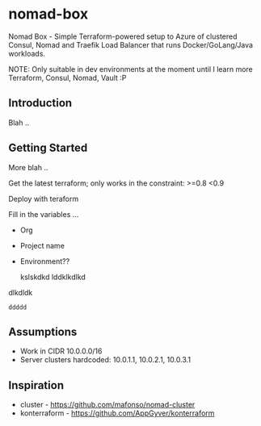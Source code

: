# nomad-box

Nomad Box - Simple Terraform-powered setup to Azure of clustered Consul, Nomad and Traefik Load Balancer that runs Docker/GoLang/Java workloads.  

NOTE: Only suitable in dev environments at the moment until I learn more Terraform, Consul, Nomad, Vault :P

## Introduction

Blah ..

## Getting Started

More blah ..

Get the latest terraform; only works in the constraint: >=0.8 <0.9

Deploy with teraform

Fill in the variables ... 
- Org
- Project name
- Environment??


    kslskdkd
    lddklkdlkd
    
dlkdldk

```
ddddd
```

## Assumptions
- Work in CIDR 10.0.0.0/16
- Server clusters hardcoded: 10.0.1.1, 10.0.2.1, 10.0.3.1

## Inspiration

- cluster - https://github.com/mafonso/nomad-cluster
- konterraform - https://github.com/AppGyver/konterraform
